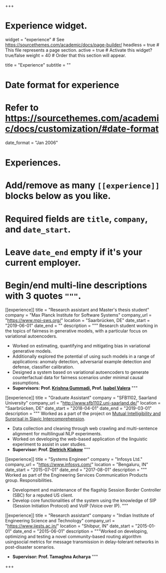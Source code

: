 +++
# Experience widget.
widget = "experience"  # See https://sourcethemes.com/academic/docs/page-builder/
headless = true  # This file represents a page section.
active = true  # Activate this widget? true/false
weight = 40  # Order that this section will appear.

title = "Experience"
subtitle = ""

# Date format for experience
#   Refer to https://sourcethemes.com/academic/docs/customization/#date-format
date_format = "Jan 2006"

# Experiences.
#   Add/remove as many `[[experience]]` blocks below as you like.
#   Required fields are `title`, `company`, and `date_start`.
#   Leave `date_end` empty if it's your current employer.
#   Begin/end multi-line descriptions with 3 quotes `"""`.

[[experience]]
  title = "Research assistant and Master's thesis student"
  company = "Max Planck Institute for Software Systems"
  company_url = "https://www.mpi-sws.org/"
  location = "Saarbrücken, DE"
  date_start = "2019-06-01"
  date_end = ""
  description = """ Research student working in the topics of fairness in generative models, with a particular focus on variational autoencoders.
   * Worked on estimating, quantifying and mitigating bias in variational generative models.
   * Additionally explored the potential of using such models in a range of applications: anomaly detection, adversarial example detection and defense, classifier calibration.
   * Designed a system based on variational autoencoders to generate counterfactual data for fairness scenarios under minimal causal assumptions.
   * **Supervisors: Prof. [Krishna Gummadi](https://people.mpi-sws.org/~gummadi/), Prof. [Isabel Valera](https://ivaleram.github.io)**
   """


[[experience]]
  title = "Graduate Assistant"
  company = "SFB1102, Saarland University"
  company_url = "http://www.sfb1102.uni-saarland.de/"
  location = "Saarbrücken, DE"
  date_start = "2018-04-01"
  date_end = "2019-03-01"
  description = """ Worked as a part of the project on [Mutual Intelligibility and Surprisal in Slavic Intercomprehension](http://www.sfb1102.uni-saarland.de/?page_id=296). 
   * Data collection and cleaning through web crawling and multi-sentence alignment for multilingual NLP experiments. 
   * Worked on developing the web-based application of the linguistic experiment to assist in user studies.
   * **Supervisor: Prof. [Dietrich Klakow](https://scholar.google.de/citations?user=_HtGYmoAAAAJ&hl=de)**
  """
  
[[experience]]
  title = "Systems Engineer"
  company = "Infosys Ltd."
  company_url = "https://www.infosys.com/"
  location = "Bengaluru, IN"
  date_start = "2015-07-01"
  date_end = "2017-08-01"
  description = """ Worked as part of the Engineering Services Communication Products group. Responsibilities.
   * Development and maintenance of the flagship Session Border Controller (SBC) for a reputed US client. 
   * Develop core functionalities of the system using the knowledge of SIP (Session Initiation Protocol) and VoIP (Voice over IP).
  """

[[experience]]
  title = "Research assistant"
  company = "Indian Institute of Engineering Science and Technology"
  company_url = "https://www.iiests.ac.in/"
  location = "Shibpur, IN"
  date_start = "2015-01-01"
  date_end = "2015-06-01"
  description = """Worked on developing, optimizing and testing a novel community-based routing algorithm usingsocial metrics for message transmission in delay-tolerant networks in post-disaster scenarios.
  * **Supervisor: Prof. Tamaghna Acharya**
  """



+++

